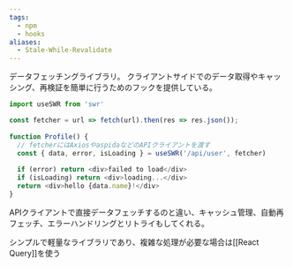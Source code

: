 ```yaml
---
tags:
  - npm
  - hooks
aliases:
  - Stale-While-Revalidate
---
```

データフェッチングライブラリ。
クライアントサイドでのデータ取得やキャッシング、再検証を簡単に行うためのフックを提供している。

```javascript
import useSWR from 'swr'

const fetcher = url => fetch(url).then(res => res.json());
 
function Profile() {
  // fetcherにはAxiosやaspidaなどのAPIクライアントを渡す
  const { data, error, isLoading } = useSWR('/api/user', fetcher)
 
  if (error) return <div>failed to load</div>
  if (isLoading) return <div>loading...</div>
  return <div>hello {data.name}!</div>
}
```

APIクライアントで直接データフェッチするのと違い、キャッシュ管理、自動再フェッチ、エラーハンドリングとリトライもしてくれる。

シンプルで軽量なライブラリであり、複雑な処理が必要な場合は[[React Query]]を使う